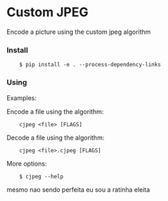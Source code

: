 # Custom JPEG
Encode a picture using the custom jpeg algorithm


### Install

```
    $ pip install -e . --process-dependency-links
```
  
### Using

Examples:

Encode a file using the algorithm:

```
    cjpeg <file> [FLAGS]
```
    
Decode a file using the algorithm:

```
    cjpeg <file>.cjpeg [FLAGS]
```

More options:

```
    $ cjpeg --help
```
mesmo nao sendo perfeita eu sou a ratinha eleita